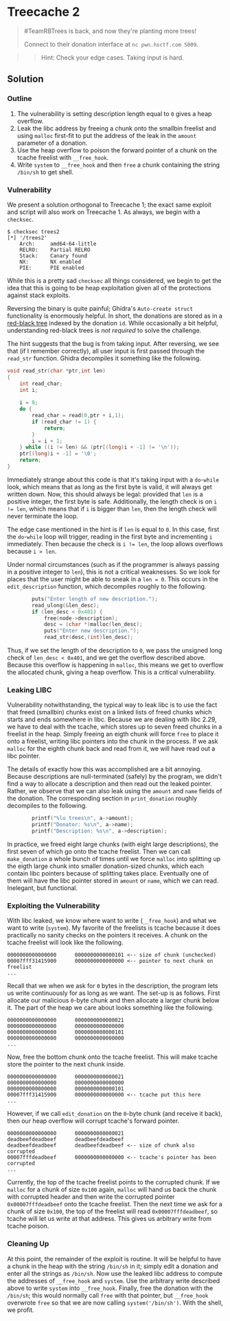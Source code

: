 # Treecache 2

> #TeamRBTrees is back, and now they're planting more trees!
> 
> Connect to their donation interface at `nc pwn.hsctf.com 5009`.

> > Hint: Check your edge cases. Taking input is hard.

## Solution

### Outline
1. The vulnerability is setting description length equal to `0` gives a heap overflow.
2. Leak the libc address by freeing a chunk onto the smallbin freelist and using `malloc` first-fit to put the address of the leak in the `amount` parameter of a donation.
3. Use the heap overflow to poison the forward pointer of a chunk on the tcache freelist with `__free_hook`.
4. Write `system` to `__free_hook` and then `free` a chunk containing the string `/bin/sh` to get shell.

### Vulnerability
We present a solution orthogonal to Treecache 1; the exact same exploit and script will also work on Treecache 1. As always, we begin with a `checksec`.
```
$ checksec trees2
[*] '/trees2'
    Arch:     amd64-64-little
    RELRO:    Partial RELRO
    Stack:    Canary found
    NX:       NX enabled
    PIE:      PIE enabled
```
While this is a pretty sad `checksec` all things considered, we begin to get the idea that this is going to be heap exploitation given all of the protections against stack exploits.

Reversing the binary is quite painful; Ghidra's `Auto-create struct` functionality is enormously helpful. In short, the donations are stored as in a [red-black tree](https://en.wikipedia.org/wiki/Red%E2%80%93black_tree) indexed by the donation `id`. While occasionally a bit helpful, understanding red-black trees is *not required* to solve the challenge.

The hint suggests that the bug is from taking input. After reversing, we see that (if I remember correctly), all user input is first passed through the `read_str` function. Ghidra decompiles it something like the following.
```c
void read_str(char *ptr,int len)
{
	int read_char;
	int i;
	
	i = 0;
	do {
		read_char = read(0,ptr + i,1);
		if (read_char != 1) {
			return;
		}
		i = i + 1;
	} while ((i != len) && (ptr[(long)i + -1] != '\n'));
	ptr[(long)i + -1] = '\0';
	return;
}
```
Immediately strange about this code is that it's taking input with a `do`-`while` look, which means that as long as the first byte is valid, it will always get written down. Now, this should always be legal: provided that `len` is a positive integer, the first byte is safe. Additionally, the length check is on `i != len`, which means that if `i` is bigger than `len`, then the length check will never terminate the loop.

The edge case mentioned in the hint is if `len` is equal to `0`. In this case, first the `do`-`while` loop will trigger, reading in the first byte and incrementing `i` immediately. Then because the check is `i != len`, the loop allows overflows because `i > len`.

Under normal circumstances (such as if the programmer is always passing in a positive integer to `len`), this is not a critical weaknesses. So we look for places that the user might be able to sneak in a `len = 0`. This occurs in the `edit_description` function, which decompiles roughly to the following.
```c
		puts("Enter length of new description.");
		read_ulong(&len_desc);
		if (len_desc < 0x401) {
			free(node->description);
			desc = (char *)malloc(len_desc);
			puts("Enter new description.");
			read_str(desc,(int)len_desc);
```
Thus, if we set the length of the description to `0`, we pass the unsigned long check of `len_desc < 0x401`, and we get the overflow described above. Because this overflow is happening in `malloc`, this means we get to overflow the allocated chunk, giving a heap overflow. This is a critical vulnerability.

### Leaking LIBC
Vulnerability notwithstanding, the typical way to leak libc is to use the fact that freed (smallbin) chunks exist on a linked lists of freed chunks which starts and ends somewhere in libc. Because we are dealing with libc 2.29, we have to deal with the tcache, which stores up to seven freed chunks in a freelist in the heap. Simply freeing an eigth chunk will force `free` to place it onto a freelist, writing libc pointers into the chunk in the process. If we ask `malloc` for the eighth chunk back and read from it, we will have read out a libc pointer.

The details of exactly how this was accomplished are a bit annoying. Because descriptions are null-terminated (safely) by the program, we didn't find a way to allocate a description and then read out the leaked pointer. Rather, we observe that we can also leak using the `amount` and `name` fields of the donation. The corresponding section in `print_donation` roughly decompiles to the following.
```c
		printf("%lu trees\n", a->amount);
		printf("Donator: %s\n", a->name);
		printf("Description: %s\n", a->description);
```
In practice, we freed eight large chunks (with eight large descriptions), the first seven of which go onto the tcache freelist. Then we can call `make_donation` a whole bunch of times until we force `malloc` into splitting up the eigth large chunk into smaller donation-sized chunks, which each contain libc pointers because of splitting takes place. Eventually one of them will have the libc pointer stored in `amount` or `name`, which we can read. Inelegant, but functional.

### Exploiting the Vulnerability
With libc leaked, we know where want to write (`__free_hook`) and what we want to write (`system`). My favorite of the freelists is tcache because it does practically no sanity checks on the pointers it receives. A chunk on the tcache freelist will look like the following.
```
0000000000000000      0000000000000101 <-- size of chunk (unchecked)
00007fff31415900      0000000000000000 <-- pointer to next chunk on freelist
...
```
Recall that we when we ask for `0` bytes in the description, the program lets us write continuously for as long as we want. The set-up is as follows. First allocate our malicious `0`-byte chunk and then allocate a larger chunk below it. The part of the heap we care about looks something like the following.
```
0000000000000000      0000000000000021
0000000000000000      0000000000000000
0000000000000000      0000000000000101
0000000000000000      0000000000000000
...
```
Now, free the bottom chunk onto the tcache freelist. This will make tcache store the pointer to the next chunk inside.
```
0000000000000000      0000000000000021
0000000000000000      0000000000000000
0000000000000000      0000000000000101
00007fff31415900      0000000000000000 <-- tcache put this here
...
```
However, if we call `edit_donation` on the `0`-byte chunk (and receive it back), then our heap overflow will corrupt tcache's forward pointer.
```
0000000000000000      0000000000000021
deadbeefdeadbeef      deadbeefdeadbeef
deadbeefdeadbeef      deadbeefdeadbeef <-- size of chunk also corrupted
00007fffdeadbeef      0000000000000000 <-- tcache's pointer has been corrupted
...
```
Currently, the top of the tcache freelist points to the corrupted chunk. If we `malloc` for a chunk of size `0x100` again, `malloc` will hand us back the chunk with corrupted header and then write the corrupted pointer `0x00007fffdeadbeef` onto the tcache freelist. Then the next time we ask for a chunk of size `0x100`, the top of the freelist will read `0x00007fffdeadbeef`, so tcache will let us write at that address. This gives us arbitrary write from tcache poison.

### Cleaning Up
At this point, the remainder of the exploit is routine. It will be helpful to have a chunk in the heap with the string `/bin/sh` in it; simply edit a donation and enter all the strings as `/bin/sh`. Now use the leaked libc address to compute the addresses of `__free_hook` and `system`. Use the arbitrary write described above to write `system` into `__free_hook`. Finally, free the donation with the `/bin/sh`; this would normally call `free` with that pointer, but `__free_hook` overwrote `free` so that we are now calling `system('/bin/sh')`. With the shell, we profit.
